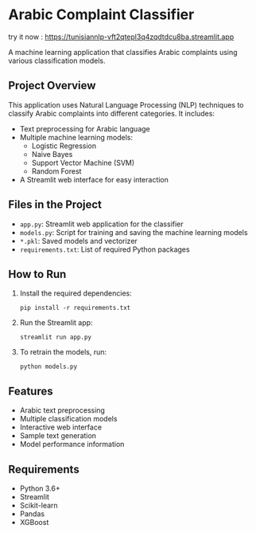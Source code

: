 # Arabic Complaint Classifier
try it now : https://tunisiannlp-vft2qtepl3q4zqdtdcu8ba.streamlit.app

A machine learning application that classifies Arabic complaints using various classification models.

## Project Overview

This application uses Natural Language Processing (NLP) techniques to classify Arabic complaints into different categories. It includes:

- Text preprocessing for Arabic language
- Multiple machine learning models:
  - Logistic Regression
  - Naive Bayes
  - Support Vector Machine (SVM)
  - Random Forest
- A Streamlit web interface for easy interaction

## Files in the Project

- `app.py`: Streamlit web application for the classifier
- `models.py`: Script for training and saving the machine learning models
- `*.pkl`: Saved models and vectorizer
- `requirements.txt`: List of required Python packages

## How to Run

1. Install the required dependencies:
   ```
   pip install -r requirements.txt
   ```

2. Run the Streamlit app:
   ```
   streamlit run app.py
   ```

3. To retrain the models, run:
   ```
   python models.py
   ```

## Features

- Arabic text preprocessing
- Multiple classification models
- Interactive web interface
- Sample text generation
- Model performance information

## Requirements

- Python 3.6+
- Streamlit
- Scikit-learn
- Pandas
- XGBoost
